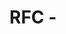 # RFC <number> - <title>

Overview

* [ ] Approved in principle
* [ ] Details: [link][Details]
* [ ] Implementation: [status/link][Implementation]

  [Details]:#detailed-design
  [Implementation]:?

# Summary
[summary]: #summary

?

# Motivation
[motivation]: #motivation

?

# Detailed design
[design]: #detailed-design

?

# Drawbacks
[drawbacks]: #drawbacks

* ?

# Alternatives
[alternatives]: #alternatives

* ?

# Unresolved questions
[unresolved]: #unresolved-questions

* ?